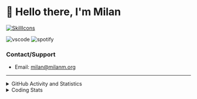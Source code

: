 # 👋 Hello there, I'm Milan
[![SkillIcons](https://skillicons.dev/icons?i=js,ts,nextjs,tailwind,html,go,bash,git,nginx,prisma,kubernetes,docker,linux)](https://skillicons.dev)

![vscode](https://nocache.advaith.workers.dev?url=https://img.shields.io/endpoint?url=https://dev.discordprofiles.me/api/badge/vscode/423203831971708958)
![spotify](https://nocache.advaith.workers.dev/?url=https://img.shields.io/endpoint?url=https://milanm.org/api/spotify/shields&cacheSeconds=10)

### Contact/Support

- Email: [milan@milanm.org](mailto:milan@milanm.org)
 
---
 
<details>
  <summary>GitHub Activity and Statistics</summary>
  <img src="/github-metrics.svg" />
</details>
<details>
  <summary>Coding Stats</summary>
  <!--START_SECTION:waka-->

```txt
TypeScript   13 hrs 54 mins  ███████████████████████░░   91.69 %
JSON         58 mins         █▓░░░░░░░░░░░░░░░░░░░░░░░   06.44 %
JavaScript   5 mins          ░░░░░░░░░░░░░░░░░░░░░░░░░   00.65 %
Bash         4 mins          ░░░░░░░░░░░░░░░░░░░░░░░░░   00.55 %
Markdown     2 mins          ░░░░░░░░░░░░░░░░░░░░░░░░░   00.23 %
```

<!--END_SECTION:waka-->
</details>
